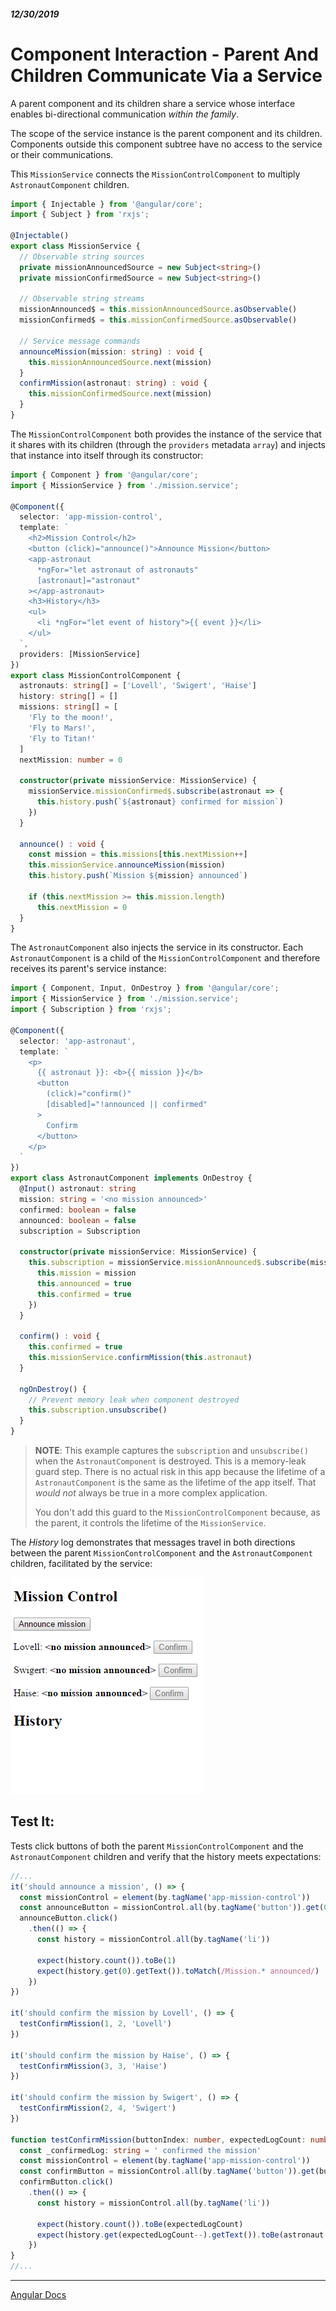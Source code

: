 ##### 12/30/2019
# Component Interaction - Parent And Children Communicate Via a Service
A parent component and its children share a service whose interface enables bi-directional communication _within the family_.

The scope of the service instance is the parent component and its children.  Components outside this component subtree have no access to the service or their communications.

This `MissionService` connects the `MissionControlComponent` to multiply `AstronautComponent` children.

```ts
import { Injectable } from '@angular/core';
import { Subject } from 'rxjs';

@Injectable()
export class MissionService {
  // Observable string sources
  private missionAnnouncedSource = new Subject<string>()
  private missionConfirmedSource = new Subject<string>()

  // Observable string streams
  missionAnnounced$ = this.missionAnnouncedSource.asObservable()
  missionConfirmed$ = this.missionConfirmedSource.asObservable()

  // Service message commands
  announceMission(mission: string) : void {
    this.missionAnnouncedSource.next(mission)
  }
  confirmMission(astronaut: string) : void {
    this.missionConfirmedSource.next(mission)
  }
}
```

The `MissionControlComponent` both provides the instance of the service that it shares with its children (through the `providers` metadata `array`) and injects that instance into itself through its constructor:

```ts
import { Component } from '@angular/core';
import { MissionService } from './mission.service';

@Component({
  selector: 'app-mission-control',
  template: `
    <h2>Mission Control</h2>
    <button (click)="announce()">Announce Mission</button>
    <app-astronaut
      *ngFor="let astronaut of astronauts"
      [astronaut]="astronaut"
    ></app-astronaut>
    <h3>History</h3>
    <ul>
      <li *ngFor="let event of history">{{ event }}</li>
    </ul>
  `,
  providers: [MissionService]
})
export class MissionControlComponent {
  astronauts: string[] = ['Lovell', 'Swigert', 'Haise']
  history: string[] = []
  missions: string[] = [
    'Fly to the moon!',
    'Fly to Mars!',
    'Fly to Titan!'
  ]
  nextMission: number = 0

  constructor(private missionService: MissionService) {
    missionService.missionConfirmed$.subscribe(astronaut => {
      this.history.push(`${astronaut} confirmed for mission`)
    })
  }

  announce() : void {
    const mission = this.missions[this.nextMission++]
    this.missionService.announceMission(mission)
    this.history.push(`Mission ${mission} announced`)

    if (this.nextMission >= this.mission.length)
      this.nextMission = 0
  }
}
```

The `AstronautComponent` also injects the service in its constructor.  Each `AstronautComponent` is a child of the `MissionControlComponent` and therefore receives its parent's service instance:

```ts
import { Component, Input, OnDestroy } from '@angular/core';
import { MissionService } from './mission.service';
import { Subscription } from 'rxjs';

@Component({
  selector: 'app-astronaut',
  template: `
    <p>
      {{ astronaut }}: <b>{{ mission }}</b>
      <button
        (click)="confirm()"
        [disabled]="!announced || confirmed"
      >
        Confirm
      </button>
    </p>
  `
})
export class AstronautComponent implements OnDestroy {
  @Input() astronaut: string
  mission: string = '<no mission announced>'
  confirmed: boolean = false
  announced: boolean = false
  subscription = Subscription

  constructor(private missionService: MissionService) {
    this.subscription = missionService.missionAnnounced$.subscribe(mission => {
      this.mission = mission
      this.announced = true
      this.confirmed = true
    })
  }

  confirm() : void {
    this.confirmed = true
    this.missionService.confirmMission(this.astronaut)
  }

  ngOnDestroy() {
    // Prevent memory leak when component destroyed
    this.subscription.unsubscribe()
  }
}
```

  > **NOTE**: This example captures the `subscription` and `unsubscribe()` when the `AstronautComponent` is destroyed.  This is a memory-leak guard step.  There is no actual risk in this app because the lifetime of a `AstronautComponent` is the same as the lifetime of the app itself.  That _would not_ always be true in a more complex application.
  >
  > You don't add this guard to the `MissionControlComponent` because, as the parent, it controls the lifetime of the `MissionService`.

The _History_ log demonstrates that messages travel in both directions between the parent `MissionControlComponent` and the `AstronautComponent` children, facilitated by the service:

![Parent/Children with a Service](../../../Assets/p&cServiceDemo.gif)

## Test It:
Tests click buttons of both the parent `MissionControlComponent` and the `AstronautComponent` children and verify that the history meets expectations:

```ts
//...
it('should announce a mission', () => {
  const missionControl = element(by.tagName('app-mission-control'))
  const announceButton = missionControl.all(by.tagName('button')).get(0)
  announceButton.click()
    .then(() => {
      const history = missionControl.all(by.tagName('li'))

      expect(history.count()).toBe(1)
      expect(history.get(0).getText()).toMatch(/Mission.* announced/)
    })
})

it('should confirm the mission by Lovell', () => {
  testConfirmMission(1, 2, 'Lovell')
})

it('should confirm the mission by Haise', () => {
  testConfirmMission(3, 3, 'Haise')
})

it('should confirm the mission by Swigert', () => {
  testConfirmMission(2, 4, 'Swigert')
})

function testConfirmMission(buttonIndex: number, expectedLogCount: number, astronaut: string) {
  const _confirmedLog: string = ' confirmed the mission'
  const missionControl = element(by.tagName('app-mission-control'))
  const confirmButton = missionControl.all(by.tagName('button')).get(buttonIndex)
  confirmButton.click()
    .then(() => {
      const history = missionControl.all(by.tagName('li'))

      expect(history.count()).toBe(expectedLogCount)
      expect(history.get(expectedLogCount--).getText()).toBe(astronaut + _confirmedLog)
    })
}
//...
```

---

[Angular Docs](https://angular.io/guide/component-interaction#parent-and-children-communicate-via-a-service)